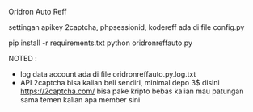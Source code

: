 Oridron Auto Reff

settingan apikey 2captcha, phpsessionid, kodereff
ada di file config.py

pip install -r requirements.txt
python oridronreffauto.py

NOTED :
- log data account ada di file oridronreffauto.py.log.txt
- API 2captcha bisa kalian beli sendiri, minimal depo 3$ disini https://2captcha.com/ bisa pake kripto
bebas kalian mau patungan sama temen kalian apa member sini

